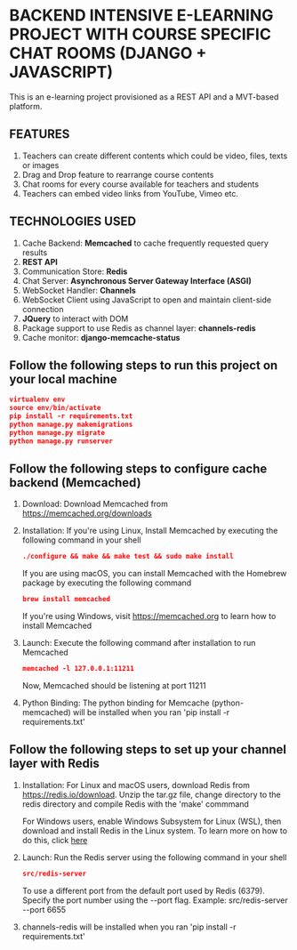 # BACKEND INTENSIVE E-LEARNING PROJECT WITH COURSE SPECIFIC CHAT ROOMS (DJANGO + JAVASCRIPT)

This is an e-learning project provisioned as a REST API and a MVT-based platform.

## FEATURES
1. Teachers can create different contents which could be video, files, texts or images
2. Drag and Drop feature to rearrange course contents
3. Chat rooms for every course available for teachers and students
4. Teachers can embed video links from YouTube, Vimeo etc.

## TECHNOLOGIES USED
1. Cache Backend: **Memcached** to cache frequently requested query results
2. **REST API**
3. Communication Store: **Redis**
4. Chat Server: **Asynchronous Server Gateway Interface (ASGI)**
5. WebSocket Handler: **Channels**
6. WebSocket Client using JavaScript to open and maintain client-side connection
7. **JQuery** to interact with DOM
8. Package support to use Redis as channel layer: **channels-redis**
9. Cache monitor: **django-memcache-status**


## Follow the following steps to run this project  on your local machine

```json
virtualenv env
source env/bin/activate
pip install -r requirements.txt
python manage.py makemigrations
python manage.py migrate
python manage.py runserver
```

## Follow the following steps to configure cache backend (Memcached)

1. Download: Download Memcached from https://memcached.org/downloads

2. Installation:  If you're using Linux, Install Memcached by executing the following command in your shell

   ```json
   ./configure && make && make test && sudo make install
   ```

   If you are using macOS, you can install Memcached with the Homebrew package by executing
   the following command

   ```json
   brew install memcached
   ```

   If you're using Windows, visit https://memcached.org to learn how to install Memcached

3. Launch: Execute the following command after installation to run Memcached

   ```json
   memcached -l 127.0.0.1:11211
   ```
   Now, Memcached should be listening at port 11211

4. Python Binding: The python binding for Memcache (python-memcached) will be installed
   when you ran 'pip install -r requirements.txt'


## Follow the following steps to set up  your channel layer with Redis

1. Installation: For Linux and macOS users, download Redis from https://redis.io/download. 
   Unzip the tar.gz file, change directory to the redis directory and compile Redis with
   the 'make' commmand
   
   For Windows users, enable Windows Subsystem for Linux (WSL), then download and install
   Redis in the Linux system. To learn more on how to do this, click [here](https://redislabs.com/blog/redis-on-windows-10/)

2. Launch: Run the Redis server using the following command in your shell
   ```json
   src/redis-server
   ```
   To use a different port from the default port used by Redis (6379). Specify 
   the port number using the --port flag. Example: src/redis-server --port 6655

3. channels-redis will be installed when you ran 'pip install -r requirements.txt'